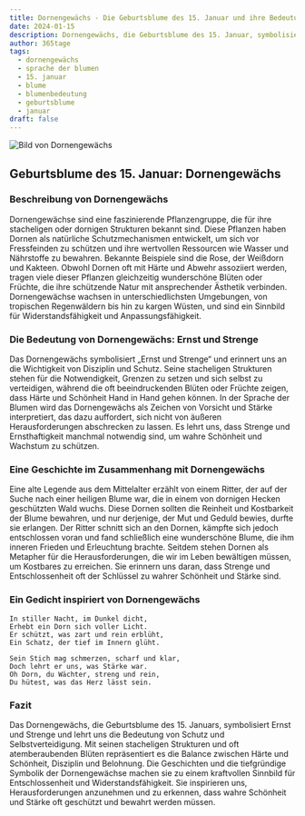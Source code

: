 ```yaml
---
title: Dornengewächs - Die Geburtsblume des 15. Januar und ihre Bedeutung
date: 2024-01-15
description: Dornengewächs, die Geburtsblume des 15. Januar, symbolisiert Ernst und Strenge. Erfahre mehr über ihre Geschichte, Bedeutung und Symbolik in der Sprache der Blumen.
author: 365tage
tags:
  - dornengewächs
  - sprache der blumen
  - 15. januar
  - blume
  - blumenbedeutung
  - geburtsblume
  - januar
draft: false
---
```


![Bild von Dornengewächs](https://cdn.pixabay.com/photo/2016/11/12/14/06/spur-1818848_640.jpg#center)

## Geburtsblume des 15. Januar: Dornengewächs

### Beschreibung von Dornengewächs

Dornengewächse sind eine faszinierende Pflanzengruppe, die für ihre stacheligen oder dornigen Strukturen bekannt sind. Diese Pflanzen haben Dornen als natürliche Schutzmechanismen entwickelt, um sich vor Fressfeinden zu schützen und ihre wertvollen Ressourcen wie Wasser und Nährstoffe zu bewahren. Bekannte Beispiele sind die Rose, der Weißdorn und Kakteen. Obwohl Dornen oft mit Härte und Abwehr assoziiert werden, tragen viele dieser Pflanzen gleichzeitig wunderschöne Blüten oder Früchte, die ihre schützende Natur mit ansprechender Ästhetik verbinden. Dornengewächse wachsen in unterschiedlichsten Umgebungen, von tropischen Regenwäldern bis hin zu kargen Wüsten, und sind ein Sinnbild für Widerstandsfähigkeit und Anpassungsfähigkeit.

### Die Bedeutung von Dornengewächs: Ernst und Strenge

Das Dornengewächs symbolisiert „Ernst und Strenge“ und erinnert uns an die Wichtigkeit von Disziplin und Schutz. Seine stacheligen Strukturen stehen für die Notwendigkeit, Grenzen zu setzen und sich selbst zu verteidigen, während die oft beeindruckenden Blüten oder Früchte zeigen, dass Härte und Schönheit Hand in Hand gehen können. In der Sprache der Blumen wird das Dornengewächs als Zeichen von Vorsicht und Stärke interpretiert, das dazu auffordert, sich nicht von äußeren Herausforderungen abschrecken zu lassen. Es lehrt uns, dass Strenge und Ernsthaftigkeit manchmal notwendig sind, um wahre Schönheit und Wachstum zu schützen.

### Eine Geschichte im Zusammenhang mit Dornengewächs

Eine alte Legende aus dem Mittelalter erzählt von einem Ritter, der auf der Suche nach einer heiligen Blume war, die in einem von dornigen Hecken geschützten Wald wuchs. Diese Dornen sollten die Reinheit und Kostbarkeit der Blume bewahren, und nur derjenige, der Mut und Geduld bewies, durfte sie erlangen. Der Ritter schnitt sich an den Dornen, kämpfte sich jedoch entschlossen voran und fand schließlich eine wunderschöne Blume, die ihm inneren Frieden und Erleuchtung brachte. Seitdem stehen Dornen als Metapher für die Herausforderungen, die wir im Leben bewältigen müssen, um Kostbares zu erreichen. Sie erinnern uns daran, dass Strenge und Entschlossenheit oft der Schlüssel zu wahrer Schönheit und Stärke sind.

### Ein Gedicht inspiriert von Dornengewächs

```
In stiller Nacht, im Dunkel dicht,  
Erhebt ein Dorn sich voller Licht.  
Er schützt, was zart und rein erblüht,  
Ein Schatz, der tief im Innern glüht.  

Sein Stich mag schmerzen, scharf und klar,  
Doch lehrt er uns, was Stärke war.  
Oh Dorn, du Wächter, streng und rein,  
Du hütest, was das Herz lässt sein.  
```

### Fazit

Das Dornengewächs, die Geburtsblume des 15. Januars, symbolisiert Ernst und Strenge und lehrt uns die Bedeutung von Schutz und Selbstverteidigung. Mit seinen stacheligen Strukturen und oft atemberaubenden Blüten repräsentiert es die Balance zwischen Härte und Schönheit, Disziplin und Belohnung. Die Geschichten und die tiefgründige Symbolik der Dornengewächse machen sie zu einem kraftvollen Sinnbild für Entschlossenheit und Widerstandsfähigkeit. Sie inspirieren uns, Herausforderungen anzunehmen und zu erkennen, dass wahre Schönheit und Stärke oft geschützt und bewahrt werden müssen.